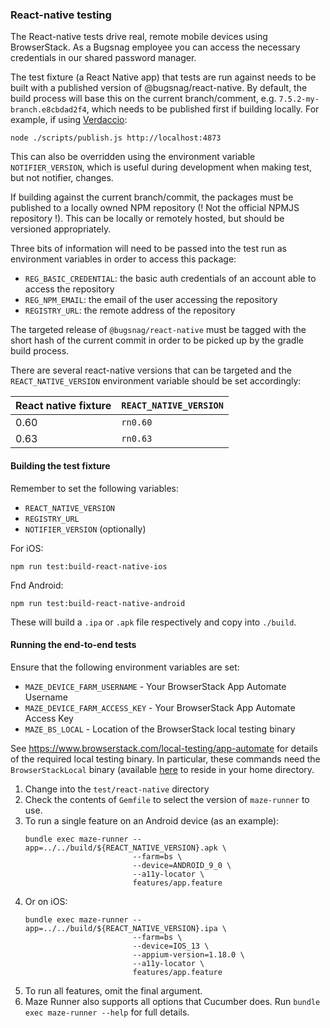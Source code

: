 ### React-native testing

The React-native tests drive real, remote mobile devices using BrowserStack. As a Bugsnag employee you can access the 
necessary credentials in our shared password manager.

The test fixture (a React Native app) that tests are run against needs to be built with a published version of 
@bugsnag/react-native.  By default, the build process will base this on the current branch/comment, 
e.g. `7.5.2-my-branch.e8cbdad2f4`, which needs to be published first if building locally.  For example, if using 
[Verdaccio](https://verdaccio.org/docs/en/docker.html):
```
node ./scripts/publish.js http://localhost:4873
```

This can also be overridden using the environment variable `NOTIFIER_VERSION`, which is useful during development when 
making test, but not notifier, changes.

If building against the current branch/commit, the packages must be published to a locally owned NPM repository 
(! Not the official NPMJS repository !). This can be locally or remotely hosted, but should be versioned appropriately.  

Three bits of information will need to be passed into the test run as environment variables in order to 
access this package:
- `REG_BASIC_CREDENTIAL`: the basic auth credentials of an account able to access the repository
- `REG_NPM_EMAIL`: the email of the user accessing the repository
- `REGISTRY_URL`: the remote address of the repository

The targeted release of `@bugsnag/react-native` must be tagged with the short hash of the current commit in order to be 
picked up by the gradle build process.

There are several react-native versions that can be targeted and the `REACT_NATIVE_VERSION` environment variable should 
be set accordingly:

| React native fixture | `REACT_NATIVE_VERSION` |
|----------------------|------------------------|
| 0.60                 | `rn0.60`               |
| 0.63                 | `rn0.63`               |

#### Building the test fixture

Remember to set the following variables:
- `REACT_NATIVE_VERSION`
- `REGISTRY_URL`
- `NOTIFIER_VERSION` (optionally)

For iOS:
```shell script
npm run test:build-react-native-ios
```

Fnd Android:
```shell script
npm run test:build-react-native-android
```
These will build a `.ipa` or `.apk` file respectively and copy into `./build`.

#### Running the end-to-end tests

Ensure that the following environment variables are set:
- `MAZE_DEVICE_FARM_USERNAME` - Your BrowserStack App Automate Username
- `MAZE_DEVICE_FARM_ACCESS_KEY` - Your BrowserStack App Automate Access Key
- `MAZE_BS_LOCAL` - Location of the BrowserStack local testing binary

See https://www.browserstack.com/local-testing/app-automate for details of the required local testing binary. In
particular, these commands need the `BrowserStackLocal` binary (available 
[here](https://www.browserstack.com/local-testing/releases) to reside in your home directory.  

1. Change into the `test/react-native` directory
1. Check the contents of `Gemfile` to select the version of `maze-runner` to use.
1. To run a single feature on an Android device (as an example):
    ```shell script
    bundle exec maze-runner --app=../../build/${REACT_NATIVE_VERSION}.apk \
                            --farm=bs \
                            --device=ANDROID_9_0 \
                            --a11y-locator \
                            features/app.feature
    ```
1. Or on iOS:
    ```shell script
    bundle exec maze-runner --app=../../build/${REACT_NATIVE_VERSION}.ipa \
                            --farm=bs \
                            --device=IOS_13 \
                            --appium-version=1.18.0 \
                            --a11y-locator \
                            features/app.feature
    ```
1. To run all features, omit the final argument.
1. Maze Runner also supports all options that Cucumber does.  Run `bundle exec maze-runner --help` for full details.
